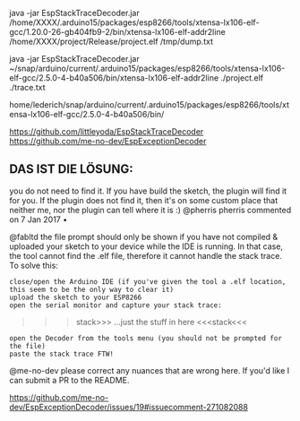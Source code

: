 java -jar 
 EspStackTraceDecoder.jar
 /home/XXXX/.arduino15/packages/esp8266/tools/xtensa-lx106-elf-gcc/1.20.0-26-gb404fb9-2/bin/xtensa-lx106-elf-addr2line
 /home/XXXX/project/Release/project.elf
 /tmp/dump.txt





java -jar EspStackTraceDecoder.jar ~/snap/arduino/current/.arduino15/packages/esp8266/tools/xtensa-lx106-elf-gcc/2.5.0-4-b40a506/bin/xtensa-lx106-elf-addr2line ./project.elf ./trace.txt


home/lederich/snap/arduino/current/.arduino15/packages/esp8266/tools/xtensa-lx106-elf-gcc/2.5.0-4-b40a506/bin/


https://github.com/littleyoda/EspStackTraceDecoder
https://github.com/me-no-dev/EspExceptionDecoder

## DAS IST DIE LÖSUNG:

you do not need to find it. If you have build the sketch, the plugin will find it for you. If the plugin does not find it, then it's on some custom place that neither me, nor the plugin can tell where it is :)
@pherris
pherris commented on 7 Jan 2017 •

@fabltd the file prompt should only be shown if you have not compiled & uploaded your sketch to your device while the IDE is running. In that case, the tool cannot find the .elf file, therefore it cannot handle the stack trace. To solve this:

    close/open the Arduino IDE (if you've given the tool a .elf location, this seem to be the only way to clear it)
    upload the sketch to your ESP8266
    open the serial monitor and capture your stack trace:

>>>stack>>>
...just the stuff in here
<<<stack<<<

    open the Decoder from the tools menu (you should not be prompted for the file)
    paste the stack trace FTW!

@me-no-dev please correct any nuances that are wrong here. If you'd like I can submit a PR to the README.

https://github.com/me-no-dev/EspExceptionDecoder/issues/19#issuecomment-271082088
